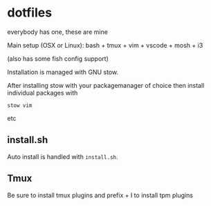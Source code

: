 dotfiles
========

everybody has one, these are mine

Main setup (OSX or Linux): bash + tmux + vim + vscode + mosh + i3

(also has some fish config support)

Installation is managed with GNU stow.

After installing stow with your packagemanager of choice then install individual
packages with

`stow vim`

etc

## install.sh

Auto install is handled with `install.sh`.

## Tmux

Be sure to install tmux plugins and prefix + I to install tpm plugins

